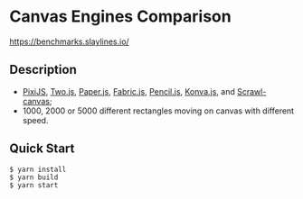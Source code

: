 # Canvas Engines Comparison

https://benchmarks.slaylines.io/

## Description

- [PixiJS](https://www.pixijs.com), [Two.js](https://two.js.org/), [Paper.js](http://paperjs.org/), [Fabric.js](http://fabricjs.com/), [Pencil.js](https://pencil.js.org/), [Konva.js](https://konvajs.org/), and [Scrawl-canvas](https://scrawl-v8.rikweb.org.uk/);
- 1000, 2000 or 5000 different rectangles moving on canvas with different speed.

## Quick Start

```
$ yarn install
$ yarn build
$ yarn start
```
